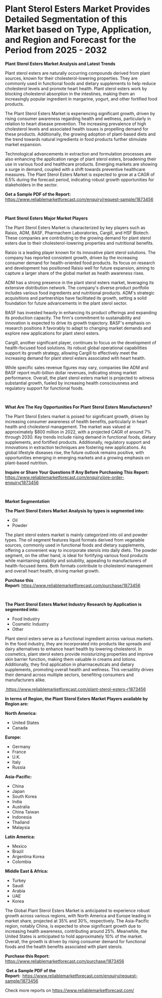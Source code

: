 <p><h1>Plant Sterol Esters Market Provides Detailed Segmentation of this Market based on Type, Application, and Region and Forecast for the Period from 2025 - 2032</h1></p><p><strong>Plant Sterol Esters Market Analysis and Latest Trends</strong></p>
<p><p>Plant sterol esters are naturally occurring compounds derived from plant sources, known for their cholesterol-lowering properties. They are commonly used in functional foods and dietary supplements to help reduce cholesterol levels and promote heart health. Plant sterol esters work by blocking cholesterol absorption in the intestines, making them an increasingly popular ingredient in margarine, yogurt, and other fortified food products.</p><p>The Plant Sterol Esters Market is experiencing significant growth, driven by rising consumer awareness regarding health and wellness, particularly in relation to heart disease prevention. The increasing prevalence of high cholesterol levels and associated health issues is propelling demand for these products. Additionally, the growing adoption of plant-based diets and the trend towards natural ingredients in food products further stimulate market expansion.</p><p>Technological advancements in extraction and formulation processes are also enhancing the application range of plant sterol esters, broadening their use in various food and healthcare products. Emerging markets are showing a surge in demand, coupled with a shift towards preventive healthcare measures. The Plant Sterol Esters Market is expected to grow at a CAGR of 6.5% during the forecast period, indicating robust growth opportunities for stakeholders in the sector.</p></p>
<p><strong>Get a Sample PDF of the Report:&nbsp;</strong> <a href="https://www.reliablemarketforecast.com/enquiry/request-sample/1873456?utm_campaign=2307&utm_medium=2&utm_source=Github&utm_content=ia&utm_term=31032025&utm_id=plant-sterol-esters">https://www.reliablemarketforecast.com/enquiry/request-sample/1873456</a></p>
<p>&nbsp;</p>
<p><strong>Plant Sterol Esters Major Market Players</strong></p>
<p><p>The Plant Sterol Esters Market is characterized by key players such as Raisio, ADM, BASF, Pharmachem Laboratories, Cargill, and HSF Biotech. These companies are contributing to the growing demand for plant sterol esters due to their cholesterol-lowering properties and nutritional benefits.</p><p>Raisio is a leading player known for its innovative plant sterol solutions. The company has reported consistent growth, driven by the increasing consumer demand for health-oriented food products. Its focus on research and development has positioned Raisio well for future expansion, aiming to capture a larger share of the global market as health awareness rises.</p><p>ADM has a strong presence in the plant sterol esters market, leveraging its extensive distribution network. The company's diverse product portfolio includes various food ingredients and nutritional products. ADM's strategic acquisitions and partnerships have facilitated its growth, setting a solid foundation for future advancements in the plant sterol sector.</p><p>BASF has invested heavily in enhancing its product offerings and expanding its production capacity. The firm's commitment to sustainability and innovation is expected to drive its growth trajectory. BASF's emphasis on research positions it favorably to adapt to changing market demands and explore new applications for plant sterol esters.</p><p>Cargill, another significant player, continues to focus on the development of health-focused food solutions. Its robust global operational capabilities support its growth strategy, allowing Cargill to effectively meet the increasing demand for plant sterol esters associated with heart health.</p><p>While specific sales revenue figures may vary, companies like ADM and BASF report multi-billion dollar revenues, indicating strong market performance. Overall, the plant sterol esters market is projected to witness substantial growth, fueled by increasing health consciousness and regulatory support for functional foods.</p></p>
<p>&nbsp;</p>
<p><strong>What Are The Key Opportunities For Plant Sterol Esters Manufacturers?</strong></p>
<p><p>The Plant Sterol Esters market is poised for significant growth, driven by increasing consumer awareness of health benefits, particularly in heart health and cholesterol management. The market was valued at approximately $800 million in 2022, with a projected CAGR of around 7% through 2030. Key trends include rising demand in functional foods, dietary supplements, and fortified products. Additionally, regulatory support and innovations in extraction techniques are fostering new applications. As global lifestyle diseases rise, the future outlook remains positive, with opportunities emerging in emerging markets and a growing emphasis on plant-based nutrition.</p></p>
<p><strong>Inquire or Share Your Questions If Any Before Purchasing This Report:</strong> <a href="https://www.reliablemarketforecast.com/enquiry/pre-order-enquiry/1873456?utm_campaign=2307&utm_medium=2&utm_source=Github&utm_content=ia&utm_term=31032025&utm_id=plant-sterol-esters">https://www.reliablemarketforecast.com/enquiry/pre-order-enquiry/1873456</a></p>
<p>&nbsp;</p>
<p><strong>Market Segmentation</strong></p>
<p><strong>The Plant Sterol Esters Market Analysis by types is segmented into:</strong></p>
<p><ul><li>Oil</li><li>Powder</li></ul></p>
<p><p>The plant sterol esters market is mainly categorized into oil and powder types. The oil segment features liquid formats derived from vegetable sources, commonly used in functional foods and dietary supplements, offering a convenient way to incorporate sterols into daily diets. The powder segment, on the other hand, is ideal for fortifying various food products while maintaining stability and solubility, appealing to manufacturers of health-focused items. Both formats contribute to cholesterol management and overall heart health, driving market growth.</p></p>
<p><strong>Purchase this Report:&nbsp;</strong><a href="https://www.reliablemarketforecast.com/purchase/1873456?utm_campaign=2307&utm_medium=2&utm_source=Github&utm_content=ia&utm_term=31032025&utm_id=plant-sterol-esters">https://www.reliablemarketforecast.com/purchase/1873456</a></p>
<p>&nbsp;</p>
<p><strong>The Plant Sterol Esters Market Industry Research by Application is segmented into:</strong></p>
<p><ul><li>Food Industry</li><li>Cosmetic Industry</li><li>Other</li></ul></p>
<p><p>Plant sterol esters serve as a functional ingredient across various markets. In the food industry, they are incorporated into products like spreads and dairy alternatives to enhance heart health by lowering cholesterol. In cosmetics, plant sterol esters provide moisturizing properties and improve skin barrier function, making them valuable in creams and lotions. Additionally, they find application in pharmaceuticals and dietary supplements, promoting overall health and wellness. This versatility drives their demand across multiple sectors, benefiting consumers and manufacturers alike.</p></p>
<p><a href="https://www.reliablemarketforecast.com/plant-sterol-esters-r1873456?utm_campaign=2307&utm_medium=2&utm_source=Github&utm_content=ia&utm_term=31032025&utm_id=plant-sterol-esters">&nbsp;https://www.reliablemarketforecast.com/plant-sterol-esters-r1873456</a></p>
<p><strong>In terms of Region, the Plant Sterol Esters Market Players available by Region are:</strong></p>
<p>
    <p> <strong> North America: </strong>
        <ul>
            <li>United States</li>
            <li>Canada</li>
        </ul>
        </p> 
    <p> <strong> Europe: </strong>
        <ul>
            <li>Germany</li>
            <li>France</li>
            <li>U.K.</li>
            <li>Italy</li>
            <li>Russia</li>
        </ul>
        </p> 
    <p> <strong> Asia-Pacific: </strong>
        <ul>
            <li>China</li>
            <li>Japan</li>
            <li>South Korea</li>
            <li>India</li>
            <li>Australia</li>
            <li>China Taiwan</li>
            <li>Indonesia</li>
            <li>Thailand</li>
            <li>Malaysia</li>
        </ul>
        </p> 
    <p> <strong> Latin America: </strong>
        <ul>
            <li>Mexico</li>
            <li>Brazil</li>
            <li>Argentina Korea</li>
            <li>Colombia</li>
        </ul>
        </p> 
    <p> <strong> Middle East & Africa: </strong>
        <ul>
            <li>Turkey</li>
            <li>Saudi</li>
            <li>Arabia</li>
            <li>UAE</li>
            <li>Korea</li>
        </ul>
    </p>
    </p>
<p><p>The Global Plant Sterol Esters Market is anticipated to experience robust growth across various regions, with North America and Europe leading in market share, projected at 35% and 30%, respectively. The Asia-Pacific region, notably China, is expected to show significant growth due to increasing health awareness, contributing around 25%. Meanwhile, the United States is anticipated to hold approximately 10% of the market. Overall, the growth is driven by rising consumer demand for functional foods and the health benefits associated with plant sterols.</p></p>
<p><strong>Purchase this Report: </strong><a href="https://www.reliablemarketforecast.com/purchase/1873456?utm_campaign=2307&utm_medium=2&utm_source=Github&utm_content=ia&utm_term=31032025&utm_id=plant-sterol-esters">https://www.reliablemarketforecast.com/purchase/1873456</a></p>
<p>&nbsp;<strong>Get a Sample PDF of the Report:&nbsp;&nbsp;</strong><a href="https://www.reliablemarketforecast.com/enquiry/request-sample/1873456?utm_campaign=2307&utm_medium=2&utm_source=Github&utm_content=ia&utm_term=31032025&utm_id=plant-sterol-esters">https://www.reliablemarketforecast.com/enquiry/request-sample/1873456</a></p>
<p><strong></strong></p>
<p>Check more reports on <a href="https://www.reliablemarketforecast.com/?utm_campaign=2307&utm_medium=2&utm_source=Github&utm_content=ia&utm_term=31032025&utm_id=plant-sterol-esters">https://www.reliablemarketforecast.com/</a></p>